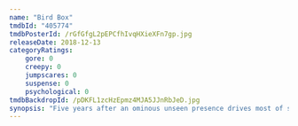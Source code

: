 ```yaml
---
name: "Bird Box"
tmdbId: "405774"
tmdbPosterId: /rGfGfgL2pEPCfhIvqHXieXFn7gp.jpg
releaseDate: 2018-12-13
categoryRatings:
    gore: 0
    creepy: 0
    jumpscares: 0
    suspense: 0
    psychological: 0
tmdbBackdropId: /pDKFL1zcHzEpmz4MJA5JJnRbJeD.jpg
synopsis: "Five years after an ominous unseen presence drives most of society to suicide, a survivor and her two children make a desperate bid to reach safety."
---
```


